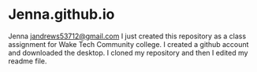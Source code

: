 
# Jenna.github.io
Jenna 
jandrews53712@gmail.com
I just created this repository as a class assignment for Wake Tech Community college. 
I created a github account and downloaded the desktop. I cloned my repository and then I edited my readme file. 


